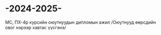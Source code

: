 # -2024-2025-
МС, ПХ-4р курсийн оюутнуудын дипломын ажил /Оюутнууд өөрсдийн овог нэрээр хавтас үүсгэнэ/
